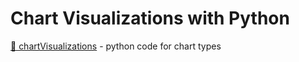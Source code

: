 # Chart Visualizations with Python
[📁 chartVisualizations](chartVisualizations/) - python code for chart types
